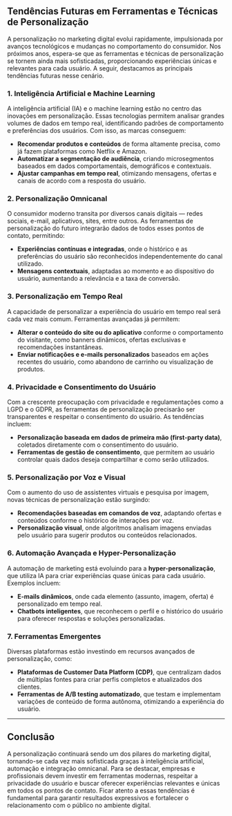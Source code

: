 ## Tendências Futuras em Ferramentas e Técnicas de Personalização

A personalização no marketing digital evolui rapidamente, impulsionada por avanços tecnológicos e mudanças no comportamento do consumidor. Nos próximos anos, espera-se que as ferramentas e técnicas de personalização se tornem ainda mais sofisticadas, proporcionando experiências únicas e relevantes para cada usuário. A seguir, destacamos as principais tendências futuras nesse cenário.

### 1. Inteligência Artificial e Machine Learning

A inteligência artificial (IA) e o machine learning estão no centro das inovações em personalização. Essas tecnologias permitem analisar grandes volumes de dados em tempo real, identificando padrões de comportamento e preferências dos usuários. Com isso, as marcas conseguem:

- **Recomendar produtos e conteúdos** de forma altamente precisa, como já fazem plataformas como Netflix e Amazon.
- **Automatizar a segmentação de audiência**, criando microsegmentos baseados em dados comportamentais, demográficos e contextuais.
- **Ajustar campanhas em tempo real**, otimizando mensagens, ofertas e canais de acordo com a resposta do usuário.

### 2. Personalização Omnicanal

O consumidor moderno transita por diversos canais digitais — redes sociais, e-mail, aplicativos, sites, entre outros. As ferramentas de personalização do futuro integrarão dados de todos esses pontos de contato, permitindo:

- **Experiências contínuas e integradas**, onde o histórico e as preferências do usuário são reconhecidos independentemente do canal utilizado.
- **Mensagens contextuais**, adaptadas ao momento e ao dispositivo do usuário, aumentando a relevância e a taxa de conversão.

### 3. Personalização em Tempo Real

A capacidade de personalizar a experiência do usuário em tempo real será cada vez mais comum. Ferramentas avançadas já permitem:

- **Alterar o conteúdo do site ou do aplicativo** conforme o comportamento do visitante, como banners dinâmicos, ofertas exclusivas e recomendações instantâneas.
- **Enviar notificações e e-mails personalizados** baseados em ações recentes do usuário, como abandono de carrinho ou visualização de produtos.

### 4. Privacidade e Consentimento do Usuário

Com a crescente preocupação com privacidade e regulamentações como a LGPD e o GDPR, as ferramentas de personalização precisarão ser transparentes e respeitar o consentimento do usuário. As tendências incluem:

- **Personalização baseada em dados de primeira mão (first-party data)**, coletados diretamente com o consentimento do usuário.
- **Ferramentas de gestão de consentimento**, que permitem ao usuário controlar quais dados deseja compartilhar e como serão utilizados.

### 5. Personalização por Voz e Visual

Com o aumento do uso de assistentes virtuais e pesquisa por imagem, novas técnicas de personalização estão surgindo:

- **Recomendações baseadas em comandos de voz**, adaptando ofertas e conteúdos conforme o histórico de interações por voz.
- **Personalização visual**, onde algoritmos analisam imagens enviadas pelo usuário para sugerir produtos ou conteúdos relacionados.

### 6. Automação Avançada e Hyper-Personalização

A automação de marketing está evoluindo para a **hyper-personalização**, que utiliza IA para criar experiências quase únicas para cada usuário. Exemplos incluem:

- **E-mails dinâmicos**, onde cada elemento (assunto, imagem, oferta) é personalizado em tempo real.
- **Chatbots inteligentes**, que reconhecem o perfil e o histórico do usuário para oferecer respostas e soluções personalizadas.

### 7. Ferramentas Emergentes

Diversas plataformas estão investindo em recursos avançados de personalização, como:

- **Plataformas de Customer Data Platform (CDP)**, que centralizam dados de múltiplas fontes para criar perfis completos e atualizados dos clientes.
- **Ferramentas de A/B testing automatizado**, que testam e implementam variações de conteúdo de forma autônoma, otimizando a experiência do usuário.

---

## Conclusão

A personalização continuará sendo um dos pilares do marketing digital, tornando-se cada vez mais sofisticada graças à inteligência artificial, automação e integração omnicanal. Para se destacar, empresas e profissionais devem investir em ferramentas modernas, respeitar a privacidade do usuário e buscar oferecer experiências relevantes e únicas em todos os pontos de contato. Ficar atento a essas tendências é fundamental para garantir resultados expressivos e fortalecer o relacionamento com o público no ambiente digital.
